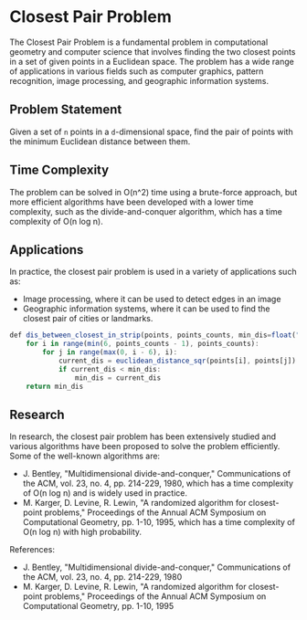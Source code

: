 # Closest Pair Problem

The Closest Pair Problem is a fundamental problem in computational geometry and computer science that involves finding the two closest points in a set of given points in a Euclidean space. The problem has a wide range of applications in various fields such as computer graphics, pattern recognition, image processing, and geographic information systems.

## Problem Statement

Given a set of `n` points in a `d`-dimensional space, find the pair of points with the minimum Euclidean distance between them.

## Time Complexity

The problem can be solved in O(n^2) time using a brute-force approach, but more efficient algorithms have been developed with a lower time complexity, such as the divide-and-conquer algorithm, which has a time complexity of O(n log n).

## Applications

In practice, the closest pair problem is used in a variety of applications such as:

- Image processing, where it can be used to detect edges in an image
- Geographic information systems, where it can be used to find the closest pair of cities or landmarks.

```jsx
def dis_between_closest_in_strip(points, points_counts, min_dis=float("inf")):
    for i in range(min(6, points_counts - 1), points_counts):
        for j in range(max(0, i - 6), i):
            current_dis = euclidean_distance_sqr(points[i], points[j])
            if current_dis < min_dis:
                min_dis = current_dis
    return min_dis
```

## Research

In research, the closest pair problem has been extensively studied and various algorithms have been proposed to solve the problem efficiently. Some of the well-known algorithms are:

- J. Bentley, "Multidimensional divide-and-conquer," Communications of the ACM, vol. 23, no. 4, pp. 214-229, 1980, which has a time complexity of O(n log n) and is widely used in practice.
- M. Karger, D. Levine, R. Lewin, "A randomized algorithm for closest-point problems," Proceedings of the Annual ACM Symposium on Computational Geometry, pp. 1-10, 1995, which has a time complexity of O(n log n) with high probability.

References:

- J. Bentley, "Multidimensional divide-and-conquer," Communications of the ACM, vol. 23, no. 4, pp. 214-229, 1980
- M. Karger, D. Levine, R. Lewin, "A randomized algorithm for closest-point problems," Proceedings of the Annual ACM Symposium on Computational Geometry, pp. 1-10, 1995
